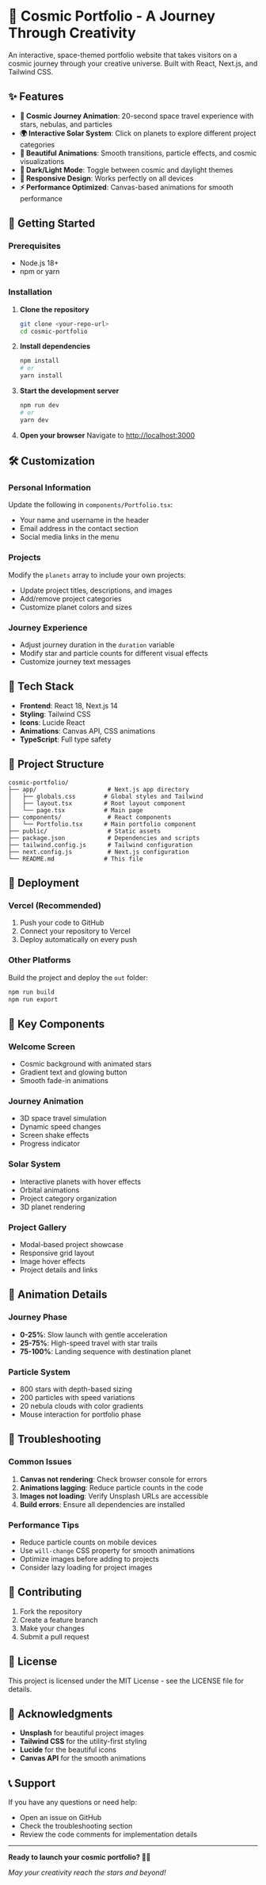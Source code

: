 # 🌌 Cosmic Portfolio - A Journey Through Creativity

An interactive, space-themed portfolio website that takes visitors on a cosmic journey through your creative universe. Built with React, Next.js, and Tailwind CSS.

## ✨ Features

- **🚀 Cosmic Journey Animation**: 20-second space travel experience with stars, nebulas, and particles
- **🌍 Interactive Solar System**: Click on planets to explore different project categories
- **🎨 Beautiful Animations**: Smooth transitions, particle effects, and cosmic visualizations
- **🌙 Dark/Light Mode**: Toggle between cosmic and daylight themes
- **📱 Responsive Design**: Works perfectly on all devices
- **⚡ Performance Optimized**: Canvas-based animations for smooth performance

## 🚀 Getting Started

### Prerequisites

- Node.js 18+ 
- npm or yarn

### Installation

1. **Clone the repository**
   ```bash
   git clone <your-repo-url>
   cd cosmic-portfolio
   ```

2. **Install dependencies**
   ```bash
   npm install
   # or
   yarn install
   ```

3. **Start the development server**
   ```bash
   npm run dev
   # or
   yarn dev
   ```

4. **Open your browser**
   Navigate to [http://localhost:3000](http://localhost:3000)

## 🛠️ Customization

### Personal Information
Update the following in `components/Portfolio.tsx`:
- Your name and username in the header
- Email address in the contact section
- Social media links in the menu

### Projects
Modify the `planets` array to include your own projects:
- Update project titles, descriptions, and images
- Add/remove project categories
- Customize planet colors and sizes

### Journey Experience
- Adjust journey duration in the `duration` variable
- Modify star and particle counts for different visual effects
- Customize journey text messages

## 🎨 Tech Stack

- **Frontend**: React 18, Next.js 14
- **Styling**: Tailwind CSS
- **Icons**: Lucide React
- **Animations**: Canvas API, CSS animations
- **TypeScript**: Full type safety

## 📁 Project Structure

```
cosmic-portfolio/
├── app/                    # Next.js app directory
│   ├── globals.css        # Global styles and Tailwind
│   ├── layout.tsx         # Root layout component
│   └── page.tsx           # Main page
├── components/             # React components
│   └── Portfolio.tsx      # Main portfolio component
├── public/                 # Static assets
├── package.json            # Dependencies and scripts
├── tailwind.config.js      # Tailwind configuration
├── next.config.js          # Next.js configuration
└── README.md              # This file
```

## 🚀 Deployment

### Vercel (Recommended)
1. Push your code to GitHub
2. Connect your repository to Vercel
3. Deploy automatically on every push

### Other Platforms
Build the project and deploy the `out` folder:
```bash
npm run build
npm run export
```

## 🎯 Key Components

### Welcome Screen
- Cosmic background with animated stars
- Gradient text and glowing button
- Smooth fade-in animations

### Journey Animation
- 3D space travel simulation
- Dynamic speed changes
- Screen shake effects
- Progress indicator

### Solar System
- Interactive planets with hover effects
- Orbital animations
- Project category organization
- 3D planet rendering

### Project Gallery
- Modal-based project showcase
- Responsive grid layout
- Image hover effects
- Project details and links

## 🎨 Animation Details

### Journey Phase
- **0-25%**: Slow launch with gentle acceleration
- **25-75%**: High-speed travel with star trails
- **75-100%**: Landing sequence with destination planet

### Particle System
- 800 stars with depth-based sizing
- 200 particles with speed variations
- 20 nebula clouds with color gradients
- Mouse interaction for portfolio phase

## 🔧 Troubleshooting

### Common Issues

1. **Canvas not rendering**: Check browser console for errors
2. **Animations lagging**: Reduce particle counts in the code
3. **Images not loading**: Verify Unsplash URLs are accessible
4. **Build errors**: Ensure all dependencies are installed

### Performance Tips

- Reduce particle counts on mobile devices
- Use `will-change` CSS property for smooth animations
- Optimize images before adding to projects
- Consider lazy loading for project images

## 🌟 Contributing

1. Fork the repository
2. Create a feature branch
3. Make your changes
4. Submit a pull request

## 📄 License

This project is licensed under the MIT License - see the LICENSE file for details.

## 🙏 Acknowledgments

- **Unsplash** for beautiful project images
- **Tailwind CSS** for the utility-first styling
- **Lucide** for the beautiful icons
- **Canvas API** for the smooth animations

## 📞 Support

If you have any questions or need help:
- Open an issue on GitHub
- Check the troubleshooting section
- Review the code comments for implementation details

---

**Ready to launch your cosmic portfolio? 🚀✨**

*May your creativity reach the stars and beyond!*

